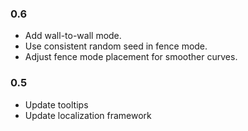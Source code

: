 ### 0.6
- Add wall-to-wall mode.
- Use consistent random seed in fence mode.
- Adjust fence mode placement for smoother curves.

### 0.5
- Update tooltips
- Update localization framework